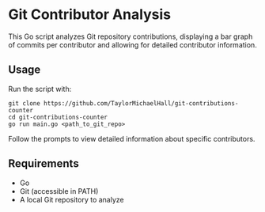 # Git Contributor Analysis

This Go script analyzes Git repository contributions, displaying a bar graph of commits per contributor and allowing for detailed contributor information.

## Usage

Run the script with:

```
git clone https://github.com/TaylorMichaelHall/git-contributions-counter
cd git-contributions-counter
go run main.go <path_to_git_repo>
```

Follow the prompts to view detailed information about specific contributors.

## Requirements

- Go
- Git (accessible in PATH)
- A local Git repository to analyze